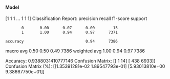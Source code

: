 #### Model
[1 1 1 ... 1 1 1]
Classification Report:
              precision    recall  f1-score   support

           0       0.00      0.07      0.00        15
           1       1.00      0.94      0.97      7371

    accuracy                           0.94      7386
   macro avg       0.50      0.50      0.49      7386
weighted avg       1.00      0.94      0.97      7386

Accuracy: 0.9388031410777146
Confusion Matrix:
[[   1   14]
 [ 438 6933]]
Confusion Matrix (%):
[[1.35391281e-02 1.89547793e-01]
 [5.93013810e+00 9.38667750e+01]]
